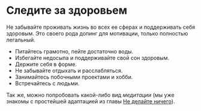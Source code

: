 # Следите за&nbsp;здоровьем

Не&nbsp;забывайте проживать жизнь во&nbsp;всех ее&nbsp;сферах и&nbsp;поддерживать себя здоровым.
Это своего рода допинг для мотивации, только полностью легальный.

* Питайтесь грамотно, пейте достаточно воды.
* Избегайте недосыпа и&nbsp;поддерживайте свой сон здоровым.
* Держите себя в&nbsp;форме.
* Не&nbsp;забывайте отдыхать и&nbsp;расслабляться.
* Занимайтесь побочными проектами и&nbsp;хобби.
* Встречайтесь с&nbsp;людьми.

Так&nbsp;же, можно попробовать какой-либо вид *медитации* (мы&nbsp;уже знакомы с&nbsp;простейшей адаптацией из&nbsp;главы [Не&nbsp;делайте ничего](technique-do-nothing.md)).

<!--  TODO: Медицина – на ваш риск (гинкго билоба)? -->
